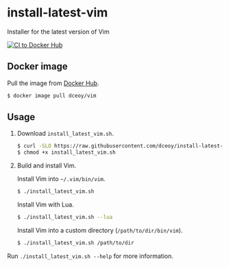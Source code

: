 install-latest-vim
==================

Installer for the latest version of Vim

[![CI to Docker Hub](https://github.com/dceoy/install-latest-vim/actions/workflows/docker-compose-build-and-push.yml/badge.svg)](https://github.com/dceoy/install-latest-vim/actions/workflows/docker-compose-build-and-push.yml)

Docker image
------------

Pull the image from [Docker Hub](https://hub.docker.com/r/dceoy/vim/).

```sh
$ docker image pull dceoy/vim
```

Usage
-----

1.  Download `install_latest_vim.sh`.

    ```sh
    $ curl -SLO https://raw.githubusercontent.com/dceoy/install-latest-vim/master/install_latest_vim.sh
    $ chmod +x install_latest_vim.sh
    ```

2.  Build and install Vim.

    Install Vim into `~/.vim/bin/vim`.

    ```sh
    $ ./install_latest_vim.sh
    ```

    Install Vim with Lua.

    ```sh
    $ ./install_latest_vim.sh --lua
    ```

    Install Vim into a custom directory (`/path/to/dir/bin/vim`).

    ```sh
    $ ./install_latest_vim.sh /path/to/dir
    ```

Run `./install_latest_vim.sh --help` for more information.
